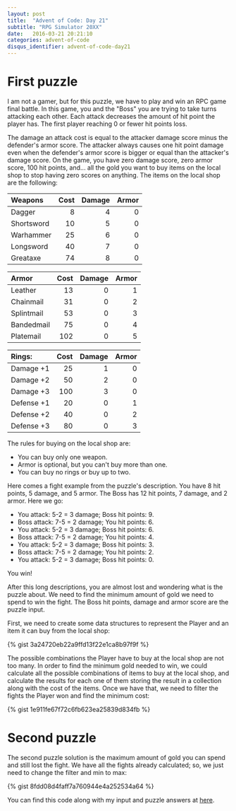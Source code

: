 ```yaml
---
layout: post
title:  "Advent of Code: Day 21"
subtitle: "RPG Simulator 20XX"
date:   2016-03-21 20:21:10
categories: advent-of-code
disqus_identifier: advent-of-code-day21
---
```

# First puzzle 
I am not a gamer, but for this puzzle, we have to play and win an RPC game final battle. In this game, you and the "Boss" you are trying to take turns attacking each other. Each attack decreases the amount of hit point  the player has. The first player reaching 0 or fewer hit points loss. 

The damage an attack cost is equal to the attacker damage score minus the defender's armor score. The attacker always causes one hit point damage even when the defender's armor score is bigger or equal than the attacker's damage score. 
On the game, you have zero damage score, zero armor score, 100 hit points, and... all the gold you want to buy items on the local shop to stop having zero scores on anything. The items on the local shop are the following:


|Weapons    |Cost | Damage|  Armor|
|:----------|----:|------:|------:|
|Dagger     |   8 |    4  |     0 |
|Shortsword |  10 |    5  |     0 |
|Warhammer  |  25 |    6  |     0 |
|Longsword  |  40 |    7  |     0 |
|Greataxe   |  74 |    8  |     0 |


|Armor      |Cost|Damage| Armor|
|:----------|---:|-----:|-----:|
|Leather    | 13 |   0  |     1|
|Chainmail  | 31 |   0  |     2|
|Splintmail | 53 |   0  |     3|
|Bandedmail | 75 |   0  |     4|
|Platemail  |102 |   0  |     5|

|Rings:    | Cost|Damage|Armor|
|:---------|----:|-----:|----:|
|Damage +1 |   25|     1|    0|
|Damage +2 |   50|     2|    0|
|Damage +3 |  100|     3|    0|
|Defense +1|   20|     0|    1|
|Defense +2|   40|     0|    2|
|Defense +3|   80|     0|    3|

The rules for buying on the local shop are:
- You can buy only one weapon.
- Armor is optional, but you can't buy more than one.
- You can buy no rings or buy up to two.

Here comes a fight example from the puzzle's description. You have 8 hit points,  5 damage, and 5 armor. The Boss has 12 hit points, 7 damage, and 2 armor. Here we go:

- You attack: 5-2 = 3 damage; Boss hit points: 9.
- Boss attack: 7-5 = 2 damage; You hit points: 6.
- You attack: 5-2 = 3 damage; Boss hit points: 6.
- Boss attack: 7-5 = 2 damage; You hit points: 4.
- You attack: 5-2 = 3 damage; Boss hit points: 3.
- Boss attack: 7-5 = 2 damage; You hit points: 2.
- You attack: 5-2 = 3 damage; Boss hit points: 0.

You win! 

After this long descriptions, you are almost lost and wondering what is the puzzle about. We need to find the minimum amount of gold we need to spend to win the fight. The Boss hit points, damage and armor score are the puzzle input.

First, we need to create some data structures to represent the Player and an item it can buy from the local shop:

{% gist 3a24720eb22a9ffd13f22e1ca8b97f9f %}

The possible combinations the Player have to buy at the local shop are not too many. In order to find the minimum gold needed to win, we could calculate all the possible combinations of items to buy at the local shop, and calculate the results for each one of them storing the result in a collection along with the cost of the items. Once we have that, we need to filter the fights the Player won and find the minimum cost:

{% gist 1e911fe67f72c6fb623ea25839d834fb %}

# Second puzzle
The second puzzle solution is the maximum amount of gold you can spend and still lost the fight. We have all the fights already calculated; so, we just need to change the filter and min to max:

{% gist 8fdd08d4faff7a760944e4a252534a64 %}

You can find this code along with my input and puzzle answers at [here](https://github.com/darienmt/advent-of-code/blob/master/scala/src/main/scala/Day21.sc).